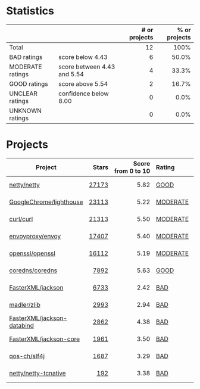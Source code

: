 # Statistics

|                  |                                                         | # or projects             |  % or projects              |
| :--------------- | :------------------------------------------------------ | ------------------------: | --------------------------: |
| Total            |                                                         | 12      |                        100% |
| BAD ratings      | score below 4.43                        | 6      |      50.0% |
| MODERATE ratings | score between 4.43 and 5.54 | 4 | 33.3% |
| GOOD ratings     | score above 5.54                            | 2     |     16.7% |
| UNCLEAR ratings  | confidence below 8.00                    | 0  |  0.0% |
| UNKNOWN ratings  |                                                         | 0  |  0.0% |

# Projects

| Project | Stars | Score<br>from&nbsp;0&nbsp;to&nbsp;10 | Rating | Confidence | Last<br>updated |
| ------- | ----: | -----------------------------------: | :----- | :--------- | --------------- |
| [netty/netty](netty/netty.md) | [27173](https://github.com/netty/netty) | 5.82 | [GOOD](netty/netty.md) | 10.00 | Jul 21, 2021 |
| [GoogleChrome/lighthouse](GoogleChrome/lighthouse.md) | [23113](https://github.com/GoogleChrome/lighthouse) | 5.22 | [MODERATE](GoogleChrome/lighthouse.md) | 10.00 | Jul 21, 2021 |
| [curl/curl](curl/curl.md) | [21313](https://github.com/curl/curl) | 5.50 | [MODERATE](curl/curl.md) | 10.00 | Jul 21, 2021 |
| [envoyproxy/envoy](envoyproxy/envoy.md) | [17407](https://github.com/envoyproxy/envoy) | 5.40 | [MODERATE](envoyproxy/envoy.md) | 10.00 | Jul 21, 2021 |
| [openssl/openssl](openssl/openssl.md) | [16112](https://github.com/openssl/openssl) | 5.19 | [MODERATE](openssl/openssl.md) | 10.00 | Jul 21, 2021 |
| [coredns/coredns](coredns/coredns.md) | [7892](https://github.com/coredns/coredns) | 5.63 | [GOOD](coredns/coredns.md) | 9.87 | Jul 21, 2021 |
| [FasterXML/jackson](FasterXML/jackson.md) | [6733](https://github.com/FasterXML/jackson) | 2.42 | [BAD](FasterXML/jackson.md) | 9.87 | Jul 21, 2021 |
| [madler/zlib](madler/zlib.md) | [2993](https://github.com/madler/zlib) | 2.94 | [BAD](madler/zlib.md) | 10.00 | Jul 21, 2021 |
| [FasterXML/jackson-databind](FasterXML/jackson-databind.md) | [2862](https://github.com/FasterXML/jackson-databind) | 4.38 | [BAD](FasterXML/jackson-databind.md) | 10.00 | Jul 21, 2021 |
| [FasterXML/jackson-core](FasterXML/jackson-core.md) | [1961](https://github.com/FasterXML/jackson-core) | 3.50 | [BAD](FasterXML/jackson-core.md) | 10.00 | Jul 21, 2021 |
| [qos-ch/slf4j](qos-ch/slf4j.md) | [1687](https://github.com/qos-ch/slf4j) | 3.29 | [BAD](qos-ch/slf4j.md) | 10.00 | Jul 21, 2021 |
| [netty/netty-tcnative](netty/netty-tcnative.md) | [192](https://github.com/netty/netty-tcnative) | 3.38 | [BAD](netty/netty-tcnative.md) | 9.87 | Jul 21, 2021 |

